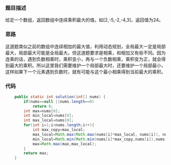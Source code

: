 ### 题目描述

给定一个数组，返回数组中连续乘积最大的值。如[2,-5,-2,-4,3]，返回值为24。

### 思路

这道题类似之前的数组中连续相加的最大值，利用动态规划，全局最大一定是局部最大，局部最大可能是全局最大。但这道题要求是相乘，和相加又有些不同。因为连乘的话，遇到负数相乘时，乘积变小，再与一个负数相乘，乘积变为正，就会得到最大的乘积。所以这里我们需要维护一个局部最大时，还要维护一个局部最小，这样如果下一个元素遇到负数时，就有可能与这个最小相乘得到当前最大的乘积。

### 代码

```java
	public static int solution(int[] nums) {
		if(nums==null ||nums.length==0)
            return 0;
        int max=nums[0];
        int min_local=nums[0];
        int max_local=nums[0];
        for(int i=1;i<nums.length;i++){
        	int max_copy=max_local;
        	max_local=Math.max(Math.max(nums[i]*max_local, nums[i]), nums[i]*min_local);
        	min_local=Math.min(Math.min(nums[i]*max_copy,nums[i]),nums[i]*min_local);
        	max=Math.max(max,max_local);
        }
        return max;
    }
```

